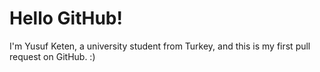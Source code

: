 # Hello GitHub!

I'm Yusuf Keten, a university student from Turkey, and this is my first pull request on GitHub. :)
